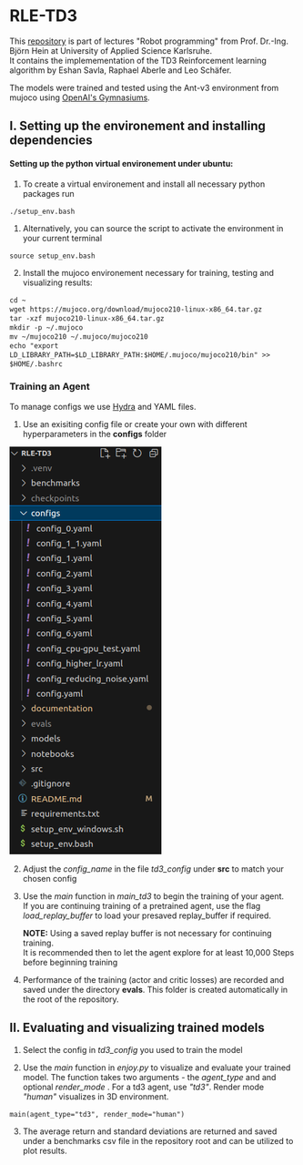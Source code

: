 # RLE-TD3
This [repository](https://github.com/eshan-savla/RLE-TD3) is part of lectures "Robot programming" from Prof. Dr.-Ing. Björn Hein at University of Applied Science Karlsruhe. <br>
It contains the implemementation of the TD3 Reinforcement learning algorithm by Eshan Savla, Raphael Aberle and Leo Schäfer. <br>


The models were trained and tested using the Ant-v3 environment from mujoco using [OpenAI's Gymnasiums](https://gymnasium.farama.org/index.html).

## I. Setting up the environement and installing dependencies

#### Setting up the python virtual environement under ubuntu:
1. To create a virtual environement and install all necessary python packages run
```
./setup_env.bash
```

1. Alternatively, you can source the script to activate the environment in your current terminal
```
source setup_env.bash
```
2. Install the mujoco environement necessary for training, testing and visualizing results:
```
cd ~
wget https://mujoco.org/download/mujoco210-linux-x86_64.tar.gz
tar -xzf mujoco210-linux-x86_64.tar.gz
mkdir -p ~/.mujoco
mv ~/mujoco210 ~/.mujoco/mujoco210
echo "export LD_LIBRARY_PATH=$LD_LIBRARY_PATH:$HOME/.mujoco/mujoco210/bin" >> $HOME/.bashrc
```

### Training an Agent
To manage configs we use [Hydra](https://hydra.cc/) and YAML files.

1. Use an exisiting config file or create your own with different hyperparameters in the **configs** folder

![Alt text](./documentation/images/Workflow_structure_overview.png)

2. Adjust the *config_name* in the file *td3_config* under **src** to match your chosen config

3. Use the *main* function in *main_td3* to begin the training of your agent. <br> If you are continuing training of a pretrained agent, use the flag *load_replay_buffer* to load your presaved replay_buffer if required.

    **NOTE:** Using a saved replay buffer is not necessary for continuing training. <br> It is recommended then to let the agent explore for at least 10,000 Steps before beginning training

1. Performance of the training (actor and critic losses) are recorded and saved under the directory **evals**. This folder is created automatically in the root of the repository.

## II. Evaluating and visualizing trained models

1. Select the config in *td3_config* you used to train the model

2. Use the *main* function in *enjoy.py* to visualize and evaluate your trained model. The function takes two arguments - the *agent_type* and and optional *render_mode* . For a td3 agent, use *"td3"*. Render mode *"human"* visualizes in 3D environment.

```
main(agent_type="td3", render_mode="human")
```

3. The average return and standard deviations are returned and saved under a benchmarks csv file in the repository root and can be utilized to plot results.
